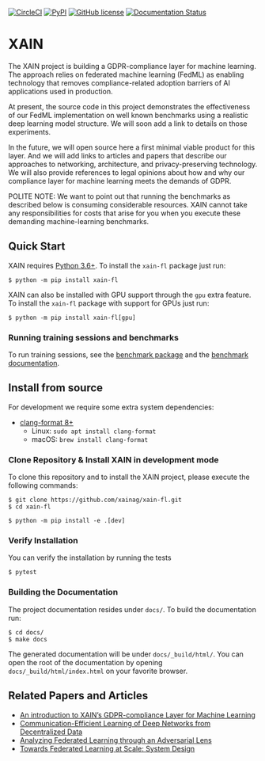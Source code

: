 [![CircleCI](https://img.shields.io/circleci/build/github/xainag/xain-fl/master?style=flat-square)](https://circleci.com/gh/xainag/xain-fl/tree/master)
[![PyPI](https://img.shields.io/pypi/v/xain-fl?style=flat-square)](https://pypi.org/project/xain-fl/)
[![GitHub license](https://img.shields.io/github/license/xainag/xain-fl?style=flat-square)](https://github.com/xainag/xain-fl/blob/master/LICENSE)
[![Documentation Status](https://readthedocs.org/projects/xain/badge/?version=latest&style=flat-square)](https://docs.xain.io/en/latest/?badge=latest)

# XAIN

The XAIN project is building a GDPR-compliance layer for machine learning. The approach relies on federated machine learning (FedML) as enabling technology that removes compliance-related adoption barriers of AI applications used in production.

At present, the source code in this project demonstrates the effectiveness of our FedML implementation on well known benchmarks using a realistic deep learning model structure. We will soon add a link to details on those experiments.

In the future, we will open source here a first minimal viable product for this layer. And we will add links to articles and papers that describe our approaches to networking, architecture, and privacy-preserving technology. We will also provide references to legal opinions about how and why our compliance layer for machine learning meets the demands of GDPR.

POLITE NOTE: We want to point out that running the benchmarks as described below is consuming considerable resources. XAIN cannot take any responsibilities for costs that arise for you when you execute these demanding machine-learning benchmarks.

## Quick Start

XAIN requires [Python 3.6+](https://python.org/). To install the `xain-fl` package just run:

```shell
$ python -m pip install xain-fl
```

XAIN can also be installed with GPU support through the `gpu` extra feature. To
install the `xain-fl` package with support for GPUs just run:

```shell
$ python -m pip install xain-fl[gpu]
```

### Running training sessions and benchmarks

To run training sessions, see the [benchmark
package](https://github.com/xainag/xain-fl/tree/master/benchmarks/benchmark) and the
[benchmark
documentation](https://github.com/xainag/xain-fl/blob/master/docs/quick.md#training).

## Install from source

For development we require some extra system dependencies:

- [clang-format 8+](https://clang.llvm.org/docs/ClangFormat.html)
  - Linux: `sudo apt install clang-format`
  - macOS: `brew install clang-format`

### Clone Repository & Install XAIN in development mode

To clone this repository and to install the XAIN project, please execute the following commands:

```shell
$ git clone https://github.com/xainag/xain-fl.git
$ cd xain-fl

$ python -m pip install -e .[dev]
```

### Verify Installation

You can verify the installation by running the tests

```shell
$ pytest
```

### Building the Documentation

The project documentation resides under `docs/`. To build the documentation
run:

```shell
$ cd docs/
$ make docs
```

The generated documentation will be under `docs/_build/html/`. You can open the
root of the documentation by opening `docs/_build/html/index.html` on your
favorite browser.

## Related Papers and Articles

- [An introduction to XAIN’s GDPR-compliance Layer for Machine Learning](https://medium.com/xain/an-introduction-to-xains-gdpr-compliance-layer-for-machine-learning-f7c321b31b06)
- [Communication-Efficient Learning of Deep Networks from Decentralized Data](https://arxiv.org/abs/1602.05629)
- [Analyzing Federated Learning through an Adversarial Lens](https://arxiv.org/abs/1811.12470)
- [Towards Federated Learning at Scale: System Design](https://arxiv.org/abs/1902.01046)
